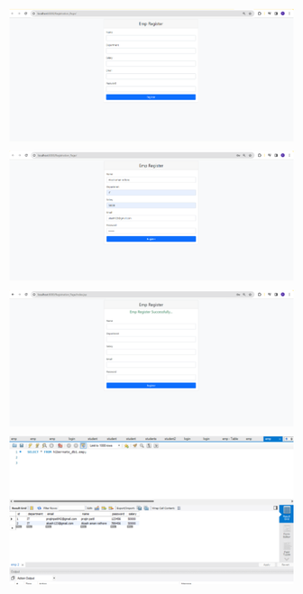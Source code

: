 ![logo](https://github.com/prajinpatil42/Registration_Page-Hibernate/blob/main/Images/1.png)

![logo](https://github.com/prajinpatil42/Registration_Page-Hibernate/blob/main/Images/2.png)

![logo](https://github.com/prajinpatil42/Registration_Page-Hibernate/blob/main/Images/3.png)

![logo](https://github.com/prajinpatil42/Registration_Page-Hibernate/blob/main/Images/4.png)


